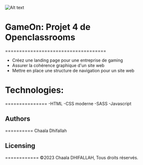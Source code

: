 ![Alt text](<images/Homepage (1).png>)
# GameOn: Projet 4 de Openclassrooms
====================================
* Créez une landing page pour une entreprise de gaming
* Assurer la cohérence graphique d'un site web
* Mettre en place une structure de navigation pour un site web

# Technologies:
===============
-HTML
-CSS moderne
-SASS
-Javascript

## Authors
==========
Chaala Dhifallah

## Licensing
============
©2023 Chaala DHIFALLAH, Tous droits réservés.

